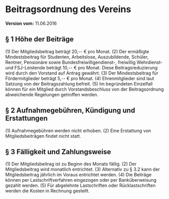 Beitragsordnung des Vereins
===========================================================

**Version vom:** 11.06.2016

## § 1 Höhe der Beiträge

(1) Der Mitgliedsbeitrag beträgt 20,-- € pro Monat.
(2) Der ermäßigte Mindestsbeitrag für Studenten, Arbeitslose, Auszubildende, Schüler, Rentner, Pensionäre sowie Bundesfreiwilligendienst-, freiwillig Wehrdienst- und FSJ-Leistende beträgt 10,-- € pro Monat. Diese Beitragsreduzierung wird durch den Vorstand auf Antrag gewährt.
(3) Der Mindestsbeitrag für Fördermitglieder beträgt 5,-- € pro Monat.
(4) Ehrenmitglieder sind laut Satzung von der Beitragszahlung befreit.
(5) Im begründeten Einzelfall können für ein Mitglied durch Vorstandsbeschluss von der Beitragsordnung abweichende Regelungen getroffen werden.

## § 2 Aufnahmegebühren, Kündigung und Erstattungen

(1) Aufnahmegebühren werden nicht erhoben.
(2) Eine Erstattung von Mitgliedsbeiträgen findet nicht statt.

## § 3 Fälligkeit und Zahlungsweise

(1) Der Mitgliedsbeitrag ist zu Beginn des Monats fällig.
(2) Der Mitgliedsbeitrag wird monatlich entrichtet.
(3) Alternativ zu § 3.2 kann der Mitgliedsbeitrag jährlich im Voraus entrichtet werden.
(4) Die Beiträge können per Lastschriftverfahren eingezogen oder per Banküberweisung gezahlt werden.
(5) Für abgelehnte Lastschriften oder Rücklastschriften werden die Kosten in Rechnung gestellt.
